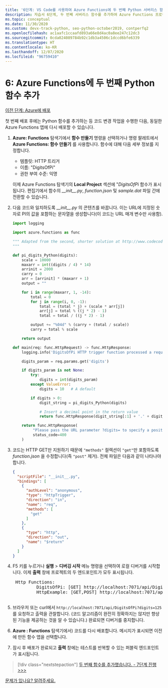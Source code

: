```yaml
---
title: '6단계: VS Code를 사용하여 Azure Functions에 두 번째 Python 서버리스 함수 추가'
description: 자습서 6단계, 두 번째 서버리스 함수를 추가하여 Azure Functions 프로젝트 확장
ms.topic: conceptual
ms.date: 11/30/2020
ms.custom: devx-track-python, seo-python-october2019, contperfq2
ms.openlocfilehash: ac1aafc1ccaafd893a66e8d4ac0a8ee247c12dc3
ms.sourcegitcommit: 0cda024089784b92c1db3a4506c1dccd6bfe6339
ms.translationtype: HT
ms.contentlocale: ko-KR
ms.lasthandoff: 12/07/2020
ms.locfileid: "96759410"
---
```

# <a name="6-add-a-second-python-function-to-azure-functions"></a>6: Azure Functions에 두 번째 Python 함수 추가

[이전 단계: Azure에 배포](tutorial-vs-code-serverless-python-05.md)

첫 번째 배포 후에는 Python 함수를 추가하는 등 코드 변경 작업을 수행한 다음, 동일한 Azure Functions 앱에 다시 배포할 수 있습니다.

1. **Azure: Functions** 탐색기에서 **함수 만들기** 명령을 선택하거나 명령 팔레트에서 **Azure Functions: 함수 만들기** 를 사용합니다. 함수에 대해 다음 세부 정보를 지정합니다.

    - 템플릿: HTTP 트리거
    - 이름: "DigitsOfPi"
    - 권한 부여 수준: 익명

    이제 Azure Functions 탐색기의 **Local Project** 섹션에 "*DigitsOfPi* 함수가 표시됩니다. 편집기에서 함수의 *\_\_init\_\_.py*,  *function.json* 및 *sample.dat* 파일 간에 전환할 수 있습니다.

1. 다음 코드와 일치하도록 *\_\_init\_\_.py* 의 콘텐츠를 바꿉니다. 이는 URL에 지정된 숫자로 PI의 값을 포함하는 문자열을 생성합니다(이 코드는 URL 매개 변수만 사용함).

    ```python
    import logging

    import azure.functions as func

    """ Adapted from the second, shorter solution at http://www.codecodex.com/wiki/Calculate_digits_of_pi#Python
    """

    def pi_digits_Python(digits):
        scale = 10000
        maxarr = int((digits / 4) * 14)
        arrinit = 2000
        carry = 0
        arr = [arrinit] * (maxarr + 1)
        output = ""

        for i in range(maxarr, 1, -14):
            total = 0
            for j in range(i, 0, -1):
                total = (total * j) + (scale * arr[j])
                arr[j] = total % ((j * 2) - 1)
                total = total / ((j * 2) - 1)

            output += "%04d" % (carry + (total / scale))
            carry = total % scale

        return output

    def main(req: func.HttpRequest) -> func.HttpResponse:
        logging.info('DigitsOfPi HTTP trigger function processed a request.')

        digits_param = req.params.get('digits')

        if digits_param is not None:
            try:
                digits = int(digits_param)
            except ValueError:
                digits = 10   # A default

            if digits > 0:
                digit_string = pi_digits_Python(digits)

                # Insert a decimal point in the return value
                return func.HttpResponse(digit_string[:1] + '.' + digit_string[1:])

        return func.HttpResponse(
             "Please pass the URL parameter ?digits= to specify a positive number of digits.",
             status_code=400
        )
    ```

1. 코드는 HTTP GET만 지원하기 때문에 `"methods"` 컬렉션이 `"get"`만 포함하도록 *function.json* 을 수정합니다(즉 `"post"` 제거). 전체 파일은 다음과 같이 나타나야 합니다.

    ```json
    {
      "scriptFile": "__init__.py",
      "bindings": [
        {
          "authLevel": "anonymous",
          "type": "httpTrigger",
          "direction": "in",
          "name": "req",
          "methods": [
            "get"
          ]
        },
        {
          "type": "http",
          "direction": "out",
          "name": "$return"
        }
      ]
    }
    ```

1. F5 키를 누르거나 **실행** > **디버깅 시작** 메뉴 명령을 선택하여 로컬 디버거를 시작합니다. 이제 **출력** 창에 프로젝트의 두 엔드포인트가 모두 표시됩니다.

    <pre>
    Http Functions:
            DigitsOfPi: [GET] http://localhost:7071/api/DigitsOfPi
            HttpExample: [GET,POST] http://localhost:7071/api/HttpExample
    </pre>

1. 브라우저 또는 curl에서 `http://localhost:7071/api/DigitsOfPi?digits=125`를 요청하고 출력을 관찰합니다. (코드 알고리즘이 완전히 정확하지는 않지만 향상된 기능을 제공하는 것을 알 수 있습니다.) 완료되면 디버거를 중지합니다.

1. **Azure **:** Functions** 탐색기에서) 코드를 다시 배포합니다. 메시지가 표시되면 이전에 만든 함수 앱을 선택합니다.

1. 잠시 후 배포가 완료되고 **출력** 창에는 테스트를 반복할 수 있는 퍼블릭 엔드포인트가 표시됩니다.

> [!div class="nextstepaction"]
> [두 번째 함수를 추가했습니다. - 7단계 진행 >>>](tutorial-vs-code-serverless-python-07.md)

[문제가 있나요? 알려주세요.](https://aka.ms/python-functions-qs-ms-survey)
